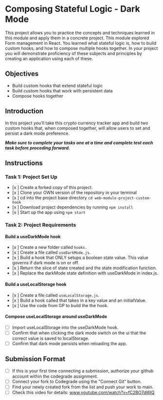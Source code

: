 # Composing Stateful Logic - Dark Mode

This project allows you to practice the concepts and techniques learned in this module and apply them in a concrete project. This module explored Form management in React. You learned what stateful logic is, how to build custom hooks, and how to compose multiple hooks together. In your project you will demonstrate proficiency of these subjects and principles by creating an application using each of these.

## Objectives

- Build custom hooks that extend stateful logic
- Build custom hooks that work with persistent data
- Compose hooks together

## Introduction

In this project you'll take this crypto currency tracker app and build two custom hooks that, when composed together, will allow users to set and persist a dark mode preference.

**_Make sure to complete your tasks one at a time and complete test each task before proceding forward._**

## Instructions

### Task 1: Project Set Up

- [x ] Create a forked copy of this project.
- [x ] Clone your OWN version of the repository in your terminal
- [x ] cd into the project base directory `cd web-module-project-custom-hook`
- [x ] Download project dependencies by running `npm install`
- [x ] Start up the app using `npm start`

### Task 2: Project Requirements

#### Build a useDarkMode hook

- [x ] Create a new folder called `hooks.`
- [x ] Create a file called `useDarkMode.js`.
- [x ] Build a hook that ONLY setups a boolean state value. This value governs if dark mode is on or off.
- [x ] Return the slice of state created and the state modification function.
- [x ] Replace the darkMode state definition with useDarkMode in index.js.

#### Build a useLocalStorage hook

- [x ] Create a file called `useLocalStorage.js`.
- [x ] Build a hook called that takes in a key value and an initialValue.
- [x ] Use the code from GP to build the the hook.

#### Compose useLocalStorage around useDarkMode

- [ ] Import useLocalStorage into the useDarkMode hook.
- [ ] Confirm that when clicking the dark mode switch on the ui that the correct value is saved to localStorage.
- [ ] Confirm that dark mode persists when reloading the app.

## Submission Format

- [ ] If this is your first time connecting a submission, authorize your github account within the codegrade assignment.
- [ ] Connect your fork to Codegrade using the "Connect Git" button.
- [ ] Find your newly created fork from the list and push your work to main.
- [ ] Check this video for details: www.youtube.com/watch?v=fC2BO7dI6IQ
